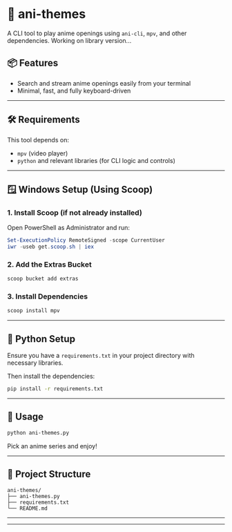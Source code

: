 # 🎵 ani-themes  
A CLI tool to play anime openings using `ani-cli`, `mpv`, and other dependencies.
Working on library version...

## 📦 Features

- Search and stream anime openings easily from your terminal  
- Minimal, fast, and fully keyboard-driven  

---

## 🛠️ Requirements

This tool depends on:
- `mpv` (video player)
- `python` and relevant libraries (for CLI logic and controls)

---

## 🪟 Windows Setup (Using Scoop)

### 1. Install Scoop (if not already installed)

Open PowerShell as Administrator and run:

```powershell
Set-ExecutionPolicy RemoteSigned -scope CurrentUser
iwr -useb get.scoop.sh | iex
```

### 2. Add the Extras Bucket

```powershell
scoop bucket add extras
```

### 3. Install Dependencies

```powershell
scoop install mpv
```

---

## 🐍 Python Setup

Ensure you have a `requirements.txt` in your project directory with necessary libraries.

Then install the dependencies:

```bash
pip install -r requirements.txt
```

---

## 🚀 Usage

```bash
python ani-themes.py
```

Pick an anime series and enjoy!

---

## 📁 Project Structure

```
ani-themes/
├── ani-themes.py
├── requirements.txt
└── README.md
```

---


---
